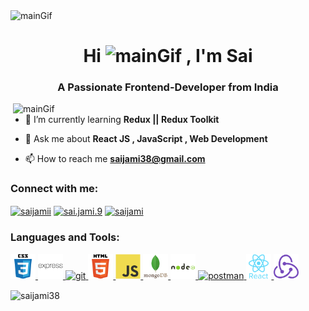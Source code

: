 
<img   alt="mainGif" src="https://user-images.githubusercontent.com/74038190/240304586-d48893bd-0757-481c-8d7e-ba3e163feae7.png"/>

<h1 align="center">Hi <img   alt="mainGif" width="30" height="30" src="https://user-images.githubusercontent.com/74038190/241763891-7bb1e704-6026-48f9-8435-2f4d40101348.gif"/> , I'm Sai </h1>
<h3 align="center">A Passionate Frontend-Developer from India </h3>
<img width="500" align="right"  alt="mainGif" src="https://user-images.githubusercontent.com/74038190/212747657-7a8d59da-69c8-4110-8ea8-f8102fd0b413.gif"/>



- 🌱 I’m currently learning **Redux || Redux Toolkit**

- 💬 Ask me about **React JS , JavaScript , Web Development**

- 📫 How to reach me **saijami38@gmail.com**

<h3 align="left">Connect with me:</h3>
<p align="left">
<a href="https://linkedin.com/in/saijamii" target="blank"><img align="center" src="https://raw.githubusercontent.com/rahuldkjain/github-profile-readme-generator/master/src/images/icons/Social/linked-in-alt.svg" alt="saijamii" height="30" width="40" /></a>
<a href="https://fb.com/sai.jami.9" target="blank"><img align="center" src="https://raw.githubusercontent.com/rahuldkjain/github-profile-readme-generator/master/src/images/icons/Social/facebook.svg" alt="sai.jami.9" height="30" width="40" /></a>
<a href="https://instagram.com/saijami" target="blank"><img align="center" src="https://raw.githubusercontent.com/rahuldkjain/github-profile-readme-generator/master/src/images/icons/Social/instagram.svg" alt="saijami" height="30" width="40" /></a>
</p>

<h3 align="left">Languages and Tools:</h3>
<p align="left"> <a href="https://www.w3schools.com/css/" target="_blank" rel="noreferrer"> <img src="https://raw.githubusercontent.com/devicons/devicon/master/icons/css3/css3-original-wordmark.svg" alt="css3" width="40" height="40"/> </a> <a href="https://expressjs.com" target="_blank" rel="noreferrer"> <img src="https://raw.githubusercontent.com/devicons/devicon/master/icons/express/express-original-wordmark.svg" alt="express" width="40" height="40"/> </a> <a href="https://git-scm.com/" target="_blank" rel="noreferrer"> <img src="https://www.vectorlogo.zone/logos/git-scm/git-scm-icon.svg" alt="git" width="40" height="40"/> </a> <a href="https://www.w3.org/html/" target="_blank" rel="noreferrer"> <img src="https://raw.githubusercontent.com/devicons/devicon/master/icons/html5/html5-original-wordmark.svg" alt="html5" width="40" height="40"/> </a> <a href="https://developer.mozilla.org/en-US/docs/Web/JavaScript" target="_blank" rel="noreferrer"> <img src="https://raw.githubusercontent.com/devicons/devicon/master/icons/javascript/javascript-original.svg" alt="javascript" width="40" height="40"/> </a> <a href="https://www.mongodb.com/" target="_blank" rel="noreferrer"> <img src="https://raw.githubusercontent.com/devicons/devicon/master/icons/mongodb/mongodb-original-wordmark.svg" alt="mongodb" width="40" height="40"/> </a> <a href="https://nodejs.org" target="_blank" rel="noreferrer"> <img src="https://raw.githubusercontent.com/devicons/devicon/master/icons/nodejs/nodejs-original-wordmark.svg" alt="nodejs" width="40" height="40"/> </a> <a href="https://postman.com" target="_blank" rel="noreferrer"> <img src="https://www.vectorlogo.zone/logos/getpostman/getpostman-icon.svg" alt="postman" width="40" height="40"/> </a> <a href="https://reactjs.org/" target="_blank" rel="noreferrer"> <img src="https://raw.githubusercontent.com/devicons/devicon/master/icons/react/react-original-wordmark.svg" alt="react" width="40" height="40"/> </a> <a href="https://redux.js.org" target="_blank" rel="noreferrer"> <img src="https://raw.githubusercontent.com/devicons/devicon/master/icons/redux/redux-original.svg" alt="redux" width="40" height="40"/> </a> </p>

<p><img align="center" src="https://github-readme-stats.vercel.app/api/top-langs?username=saijami38&show_icons=true&locale=en&layout=compact" alt="saijami38" /></p>
